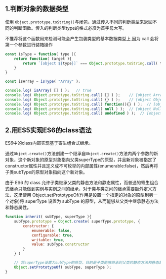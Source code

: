 ## 1.判断对象的数据类型

使用 `Object.prototype.toString()`与闭包，通过传入不同的判断类型来返回不同的判断函数。传入的判断类型type的格式必须为首字母大写。

不推荐将这个函数用来检测可能会产生包装类型的基本数据类型上,因为 call 会将第一个参数进行装箱操作

```javascript
const isType = function( type ){
    return function( target ){
        return `[object ${type}]` === Object.prototype.toString.call( target );
    }
}

const isArray = isType( "Array" );

console.log( isArray( [] ) );   // true
console.log( Object.prototype.toString.call( [] ) );    // [object Array]
console.log( Object.prototype.toString.call( {} ) );    // [object Object]
console.log( Object.prototype.toString.call( function(){} ) );  // [object Function]
console.log( Object.prototype.toString.call( null ) );  // [object Null]
console.log( Object.prototype.toString.call( undefined ) );  // [object Undefined]
```

## 2.用ES5实现ES6的class语法

ES6中的class内部实现基于寄生组合式继承。

通过`Object.create()`方法创建一个继承自`Object.create()`方法内两个参数的新对象，这个新对象的原型对象指向父类superType的原型，并且新对象被指定了constructor属性并且定义成不可枚举的内部属性(enumerable:false)，然后再将子类subType的原型对象指向这个新对象。

由于 ES6 的 class 允许子类继承父类的静态方法和静态属性，而普通的寄生组合式继承只能做到实例与实例之间的继承，对于类与类之间的继承需要额外定义方法，这里使用 Object.setPrototypeOf(作用是设置一个指定的对象的原型到另一个对象)将 superType 设置为 subType 的原型，从而能够从父类中继承静态方法和静态属性。

```javascript
function inherit( subType, superType ){
    subType.prototype = Object.create( superType.prototype, {
        constructor: {
            enumerable: false,
            configurable: true,
            writable: true,
            value: subType.constructor
        }
    } )

    // 将superType设置为subType的原型，目的是子类能够继承到父类的静态方法和静态属性
    Object.setPrototypeOf( subType, superType );
}
```

